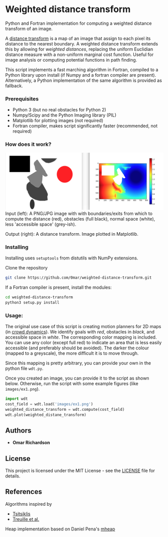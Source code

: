 # Weighted distance transform
Python and Fortran implementation for computing a weighted distance transform of an image.

A [distance transform](https://en.wikipedia.org/wiki/Distance_transform) is a map of an image that assign to each pixel its distance to the nearest boundary.
A weighted distance transform extends this by allowing for _weighted distances_, replacing the uniform Euclidian distance measure with a non-uniform marginal cost function. Useful for image analysis or computing potential functions in path finding.

This script implements a fast marching algorithm in Fortran, compiled to a Python library upon install (if Numpy and a fortran compiler are present). Alternatively, a Python implementation of the same algorithm is provided as fallback.

### Prerequisites

 * Python 3 (but no real obstacles for Python 2)
 * Numpy/Scipy and the Python Imaging library (PIL)
 * Matplotlib for plotting images (not required)
 * Fortran compiler, makes script significantly faster (recommended, not required)

### How does it work?

![Image with text](/images/example.png?raw=true "Example image")
Input (left): A PNG/JPG image with with boundaries/exits from which to compute the distance (red), obstacles (full black), normal space (white), less 'accessible space' (grey-ish).

Output (right): A distance transform. Image plotted in Matplotlib.
### Installing

Installing uses `setuptools` from distutils with NumPy extensions.

Clone the repository

```bash
git clone https://github.com/0mar/weighted-distance-transform.git
```

If a Fortran compiler is present, install the modules:

```bash
cd weighted-distance-transform
python3 setup.py install
```

### Usage:

The original use case of this script is creating motion planners for 2D maps (in [crowd dynamics](https://symbols.hotell.kau.se/2016/11/30/mercurial/)). We identify goals with _red_, obstacles in _black_, and accessible space in _white_. The corresponding color mapping is included.
You can use any color (except full red) to indicate an area that is less easily accessible (and preferably should be avoided). The darker the colour (mapped to a greyscale), the more difficult it is to move through.

Since this mapping is pretty arbitrary, you can provide your own in the python file `wdt.py`.

Once you created an image, you can provide it to the script as shown below. 
Otherwise, run the script with some example figures (like `images/ex1.png`).

```python
import wdt
cost_field = wdt.load('images/ex1.png')
weighted_distance_transform = wdt.compute(cost_field)
wdt.plot(weighted_distane_transform)
```

## Authors

* **Omar Richardson**

## License

This project is licensed under the MIT License - see the [LICENSE](LICENSE) file for details.

## References

Algorithms inspired by
* [Tsitsiklis](http://www.mit.edu/~jnt/dijkstra.html)
* [Treuille et al.](http://grail.cs.washington.edu/projects/crowd-flows/78-treuille.pdf)

Heap implementation based on Daniel Pena's [mheap](https://github.com/trifling/mheap)
